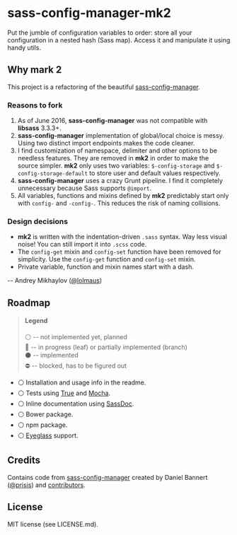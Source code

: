 sass-config-manager-mk2
=======================

Put the jumble of configuration variables to order: store all your configuration in a nested hash (Sass map). Access it and manipulate it using handy utils.


Why mark 2
----------

This project is a refactoring of the beautiful [sass-config-manager](https://github.com/sass-projects/sass-config-manager).


### Reasons to fork

1. As of June 2016, **sass-config-manager** was not compatible with **libsass** 3.3.3+.
2. **sass-config-manager** implementation of global/local choice is messy. Using two distinct import endpoints makes the code cleaner.
3. I find customization of namespace, delimiter and other options to be needless features. They are removed in **mk2** in order to make the source simpler. **mk2** only uses two variables: `$-config-storage` and `$-config-storage-default` to store user and default values respectively.
4. **sass-config-manager** uses a crazy Grunt pipeline. I find it completely unnecessary because Sass supports `@import`.
5. All variables, functions and mixins defined by **mk2** predictably start only with `config-` and `-config-`. This reduces the risk of naming collisions.


### Design decisions

* **mk2** is written with the indentation-driven `.sass` syntax. Way less visual noise! You can still import it into `.scss` code.
* The `config-get` mixin and `config-set` function have been removed for simplicity. Use the `config-get` function and `config-set` mixin.
* Private variable, function and mixin names start with a dash.

-- Andrey Mikhaylov ([@lolmaus](https://github.com/lolmaus/))


Roadmap
-------

> #### Legend
>
> :white_circle: -- not implemented yet, planned  
> :radio_button: -- in progress (leaf) or partially implemented (branch)  
> :black_circle: -- implemented   
> :no_entry:     -- blocked, has to be figured out

* :white_circle: Installation and usage info in the readme.
* :white_circle: Tests using [True](http://oddbird.net/true/) and [Mocha](https://mochajs.org/).
* :white_circle: Inline documentation using [SassDoc](http://sassdoc.com/).
* :white_circle: Bower package.
* :white_circle: npm package.
* :white_circle: [Eyeglass](https://github.com/sass-eyeglass/eyeglass) support.





Credits
-------

Contains code from [sass-config-manager](https://github.com/sass-projects/sass-config-manager) created by Daniel Bannert ([@prisis](https://github.com/prisis)) and [contributors](https://github.com/sass-projects/sass-config-manager/graphs/contributors).


License
-------

MIT license (see LICENSE.md).

